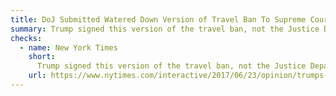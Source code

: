 ```yaml
---
title: DoJ Submitted Watered Down Version of Travel Ban To Supreme Court
summary: Trump signed this version of the travel ban, not the Justice Department.
checks:
  - name: New York Times
    short:
      Trump signed this version of the travel ban, not the Justice Department.
    url: https://www.nytimes.com/interactive/2017/06/23/opinion/trumps-lies.html
---
```

